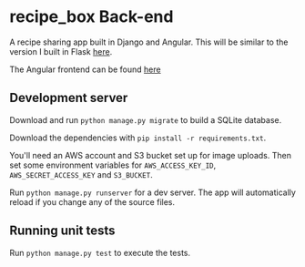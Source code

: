 # recipe_box Back-end

A recipe sharing app built in Django and Angular. This will be similar to the version I built in Flask [here](https://github.com/Hall-Erik/recipe_box).

The Angular frontend can be found [here](https://github.com/Hall-Erik/recipebox-frontend)

## Development server

Download and run `python manage.py migrate` to build a SQLite database.

Download the dependencies with `pip install -r requirements.txt`.

You'll need an AWS account and S3 bucket set up for image uploads.
Then set some environment variables for `AWS_ACCESS_KEY_ID`, `AWS_SECRET_ACCESS_KEY` and `S3_BUCKET`.

Run `python manage.py runserver` for a dev server. The app will automatically reload if you change any of the source files.

## Running unit tests

Run `python manage.py test` to execute the tests.